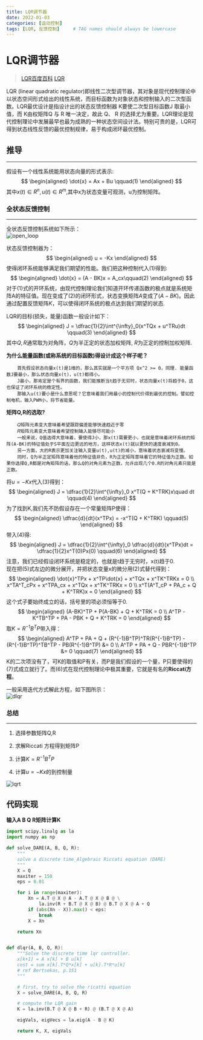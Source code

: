 ```yaml
---
title: LQR调节器
date: 2022-01-03
categories: [运动控制]
tags: [LQR, 反馈控制]     # TAG names should always be lowercase
---
```


# LQR调节器

>  [LQR百度百科](https://baike.baidu.com/item/LQR/3051601?fr=aladdin)
>  [LQR](https://blog.csdn.net/heyijia0327/article/details/39270597)
> 
LQR (linear quadratic regulator)即线性二次型调节器，其对象是现代控制理论中以状态空间形式给出的线性系统，而目标函数为对象状态和控制输入的二次型函数。LQR最优设计是指设计出的状态反馈控制器 K要使二次型目标函数J 取最小值，而 K由权矩阵Q 与 R 唯一决定，故此 Q、 R 的选择尤为重要。LQR理论是现代控制理论中发展最早也最为成熟的一种状态空间设计法。特别可贵的是，LQR可得到状态线性反馈的最优控制规律，易于构成闭环最优控制。

## 推导
---
假设有一个线性系统能用状态向量的形式表示:  
$$
\begin{aligned}
    \dot{x} = Ax + Bu \qquad(1)
\end{aligned}
$$
其中$x(t)\in R^n, u(t)\in R^m$,其中x为状态变量可观测，u为控制矩阵。

### **全状态反馈控制**  
---
全状态反馈控制系统如下所示：  
![open_loop](../../assets/img/open_loop_controll.png)

状态反馈控制器为：
$$
\begin{aligned}
    u = -Kx
\end{aligned}
$$
使得闭环系统能够满足我们期望的性能。我们把这种控制代入$(1)$得到:
$$
\begin{aligned}
    \dot{x} = (A - BK)x = A_cx\qquad(2)
\end{aligned}
$$
对于$(1)$式的开环系统，由现代控制理论我们知道开环传递函数的极点就是系统矩阵A的特征值。现在变成了$(2)$的闭环形式，状态变换矩阵$A$变成了$(A-BK)$。因此通过配置反馈矩阵$K$，可以使得闭环系统的极点达到我们期望的状态.  

LQR的目标(损失，能量)函数一般设计如下：
$$
\begin{aligned}
    J = \dfrac{1}{2}\int^{\infty}_0(x^TQx + u^TRu)dt \qquad(3)
\end{aligned}
$$
其中$Q,R$通常取为对角阵，$Q$为半正定的状态加权矩阵, $R$为正定的控制加权矩阵.  

**为什么能量函数(或称系统的目标函数)得设计成这个样子呢？**
```text
    首先假设状态向量x(t)是1维的，那么其实就是一个平方项 Qx^2 >= 0，同理. 能量函数J要最小，那么状态向量x(t)，u(t)都得小。
    J最小，那肯定是个有界的函数，我们能推断当t趋于无穷时，状态向量x(t)将趋于0，这也保证了闭环系统的稳定性。
    那输入u(t)要小是什么意思呢？它意味着我们用最小的控制代价得到最优的控制。譬如控制电机，输入PWM小，将节省能量。
```
**矩阵Q,R的选取?**
```text
    𝑄矩阵元素变大意味着希望跟踪偏差能够快速趋近于零  
    𝑅矩阵元素变大意味着希望控制输入能够尽可能小
    一般来说，Q值选得大意味着，要使得J小，那x(t)需要更小，也就是意味着闭环系统的矩阵(A-BK)的特征值处于S平面左边更远的地方，这样状态x(t)就以更快的速度衰减到0。
    另一方面，大的R表示更加关注输入变量u(t),u(t)的减小，意味着状态衰减将变慢。
    同时，Q为半正定矩阵意味着他的特征值非负，R为正定矩阵意味着它的特征值为正数。如果你选择Q,R都是对角矩阵的话，那么Q的对角元素为正数，允许出现几个0.R的对角元素只能是正数。
```
将$u = -Kx$代入$(3)$得到：
$$
\begin{aligned}
    J = \dfrac{1}{2}\int^{\infty}_0 x^T(Q + K^TRK)x\quad dt \qquad(4)
\end{aligned}
$$
为了找到K,我们先不防假设存在一个常量矩阵P使得：
$$
\begin{aligned}
    \dfrac{d}{dt}(x^TPx) = -x^T(Q + K^TRK) \qquad(5)
\end{aligned}
$$
带入$(4)$得: 
$$
\begin{aligned}
    J = \dfrac{1}{2}\int^{\infty}_0 \dfrac{d}{dt}(x^TPx)dt = \dfrac{1}{2}x^T(0)Px(0) \qquad(6)
\end{aligned}
$$
注意，我们已经假设闭环系统是稳定的，也就是t趋于无穷时，x(t)趋于0.  
现在把(5)式左边的微分展开，并把状态变量x的微分用(2)式替代得到：  
$$
\begin{aligned}
    \dot{x}^TPx + x^TP\dot{x} + x^TQx + x^TK^TRKx = 0 \\
    x^TA^T_cPx + x^TPA_cx + x^TQx + x^TK^TRKx = 0 \\
    x^T(A^T_cP + PA_c + Q + K^TRK)x = 0
\end{aligned}
$$
这个式子要始终成立的话，括号里的项必须恒等于0.
$$
\begin{aligned}
    (A-BK)^TP + P(A-BK) + Q + K^TRK = 0 \\
    A^TP - K^TB^TP + PA - PBK + Q + K^TRK = 0
\end{aligned}
$$
取$K=R^{-1}B^TP$带入得：
$$
\begin{aligned}
    A^TP + PA + Q + (R^{-1}B^TP)^TR(R^{-1}B^TP) - (R^{-1}B^TP)^TB^TP - PB(R^{-1}B^TP) &= 0 \\
    A^TP + PA + Q - PBR^{-1}B^TP &= 0 \qquad(7)
\end{aligned}
$$
K的二次项没有了，可K的取值和P有关，而P是我们假设的一个量，P只要使得的(7)式成立就行了。而(6)式在现代控制理论中极其重要，它就是有名的**Riccati方程**。

一般采用迭代方式解此方程，如下图所示：  
![dlqr](../../assets/img/dlqr.png)

### 总结
---
1. 选择参数矩阵Q,R

2. 求解Riccati 方程得到矩阵P

3. 计算$K=R^{-1}B^TP$  

4. 计算$u = -Kx$的到控制量

![lqrt](../../assets/img/lqr_structure.png)

## 代码实现
**输入A B Q R矩阵计算K**
```python
import scipy.linalg as la
import numpy as np

def solve_DARE(A, B, Q, R):
    """
    solve a discrete time_Algebraic Riccati equation (DARE)
    """
    X = Q
    maxiter = 150
    eps = 0.01

    for i in range(maxiter):
        Xn = A.T @ X @ A - A.T @ X @ B @ \
            la.inv(R + B.T @ X @ B) @ B.T @ X @ A + Q
        if (abs(Xn - X)).max() < eps:
            break
        X = Xn

    return Xn


def dlqr(A, B, Q, R):
    """Solve the discrete time lqr controller.
    x[k+1] = A x[k] + B u[k]
    cost = sum x[k].T*Q*x[k] + u[k].T*R*u[k]
    # ref Bertsekas, p.151
    """

    # first, try to solve the ricatti equation
    X = solve_DARE(A, B, Q, R)

    # compute the LQR gain
    K = la.inv(B.T @ X @ B + R) @ (B.T @ X @ A)

    eigVals, eigVecs = la.eig(A - B @ K)

    return K, X, eigVals

```

